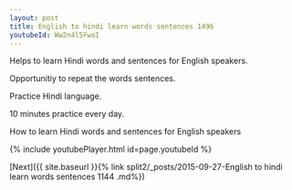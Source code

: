 ```yaml
---
layout: post
title: English to hindi learn words sentences 1496 
youtubeId: Ww2n4l5FwoI
---
```

 
 
Helps to learn Hindi words and sentences for English speakers.

Opportunitiy to repeat the words sentences. 

Practice Hindi language. 
 
10 minutes practice every day. 
 
How to learn Hindi words and sentences for English speakers 
 
{% include youtubePlayer.html id=page.youtubeId %}
 
 
[Next]({{ site.baseurl }}{% link  split2/_posts/2015-09-27-English to hindi learn words sentences 1144 .md%})
 
